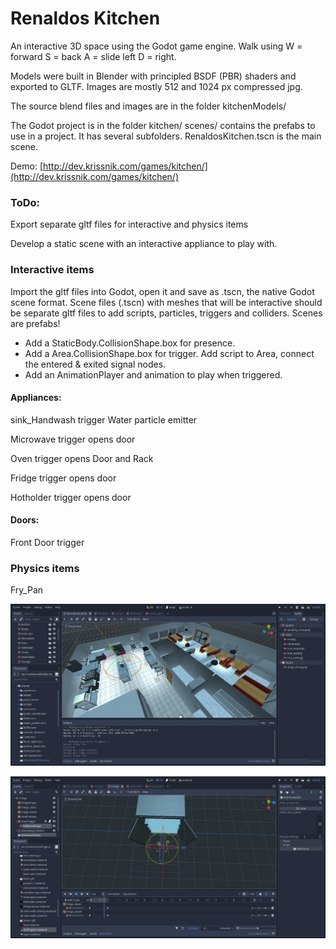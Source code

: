 # Renaldos Kitchen

An interactive 3D space using the Godot game engine. 
Walk using W = forward S = back A = slide left D = right. 

Models were built in Blender with principled BSDF (PBR) shaders and exported to GLTF. 
Images are mostly 512 and 1024 px compressed jpg. 

The source blend files and images are in the folder kitchenModels/

The Godot project is in the folder kitchen/ 
scenes/ contains the prefabs to use in a project. It has several subfolders. 
RenaldosKitchen.tscn is the main scene. 

Demo: [http://dev.krissnik.com/games/kitchen/](http://dev.krissnik.com/games/kitchen/)

### ToDo: 
Export separate gltf files for interactive and physics items

Develop a static scene with an interactive appliance to play with.


### Interactive items
Import the gltf files into Godot, open it and save as .tscn, the native Godot scene format. 
Scene files (.tscn) with meshes that will be interactive should be separate gltf files to add scripts, particles, triggers and colliders.
Scenes are prefabs!

- Add a StaticBody.CollisionShape.box for presence. 
- Add a Area.CollisionShape.box for trigger. Add script to Area, connect the entered & exited signal nodes.
- Add an AnimationPlayer and animation to play when triggered. 

#### Appliances:
sink_Handwash trigger Water particle emitter

Microwave trigger opens door

Oven trigger opens Door and Rack

Fridge trigger opens door

Hotholder trigger opens door


#### Doors:
Front Door trigger


### Physics items
Fry_Pan



![](_screenshots/workspace.png)

![](_screenshots/triggerAnimation.png)

